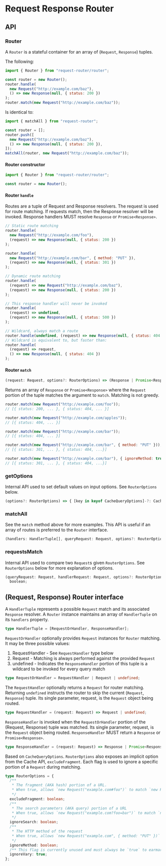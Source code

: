 # Request Response Router

## API

### Router

A `Router` is a stateful container for an array of (`Request`, `Response`) tuples.

The following:

```javascript
import { Router } from "request-router/router";

const router = new Router();
router.handle(
  new Request("http://example.com/baz"),
  () => new Response(null, { status: 200 })
);
router.match(new Request("http://example.com/baz"));
```

Is identical to:

```javascript
import { matchAll } from "request-router";

const router = [];
router.push([
  new Request("http://example.com/baz"),
  () => new Response(null, { status: 200 }),
]);
matchAll(router, new Request("http://example.com/baz"));
```

#### Router constructor

```javascript
import { Router } from "request-router/router";

const router = new Router();
```

#### Router `handle`

Routes are a tuple of Request and Response resolvers. The request is used for route matching. If requests match, then the Response resolver will be invoked. Response handlers MUST resolve `Response` or `Promise<Response>`.

```javascript
// Static route matching
router.handle(
  new Request("http://example.com/foo"),
  (request) => new Response(null, { status: 200 })
);

router.handle(
  new Request("http://example.com/bar", { method: "PUT" }),
  (request) => new Response(null, { status: 301 })
);

// Dynamic route matching
router.handle(
  (request) => new Request("http://example.com/baz"),
  (request) => new Response(null, { status: 200 })
);

// This response handler will never be invoked
router.handle(
  (request) => undefined,
  (request) => new Response(null, { status: 500 })
);

// Wildcard, always match a route
router.handle(undefined, (request) => new Response(null, { status: 404 }));
// Wildcard is equivalent to, but faster than:
router.handle(
  (request) => request,
  () => new Response(null, { status: 404 })
);
```

#### Router `match`

```typescript
(request: Request, options?: RouterOptions) => (Response | Promise<Response>)[]
```

Returns an array of `Response` or `Promise<Response>` where the `Request` portion of the tuple matches the argument to `match`. Matching is not greedy.

```javascript
router.match(new Request("http://example.com/foo"));
// [{ status: 200, ... }, { status: 404, ... }]

router.match(new Request("http://example.com/apples"));
// [{ status: 404, ... }]

router.match(new Request("http://example.com/bar"));
// [{ status: 404, ... }]

router.match(new Request("http://example.com/bar", { method: "PUT" }));
// [{ status: 301, ... }, { status: 404, ...}]

router.match(new Request("http://example.com/bar"), { ignoreMethod: true });
// [{ status: 301, ... }, { status: 404, ...}]
```

### getOptions

Internal API used to set default values on input options. See `RouterOptions` below.

```typescript
(options?: RouterOptions) => { [key in keyof CacheQueryOptions]-?: CacheQueryOptions[key]; } & { excludeFragment: boolean }
```

### matchAll

See the `match` method above for more examples. This API is useful if an array of routes is preferred to the `Router` interface.

```typescript
(handlers: HandlerTuple[], queryRequest: Request, options?: RouterOptions) => (Response | Promise<Response>)[]
```

### requestsMatch

Internal API used to compare two `Request`s given `RouterOptions`. See `RouterOptions` below for more explanation of options.

```typescript
(queryRequest: Request, handlerRequest: Request, options?: RouterOptions) =>
  boolean;
```

## (Request, Response) Router interface

A `HandlerTuple` represents a possible `Request` match and its associated `Response` resolver. A `Router` instance maintains an array of `HandlerTuple` on its `handlers` property.

```typescript
type HandlerTuple = [RequestOrHandler, ResponseHandler];
```

`RequestOrHandler` optionally provides `Request` instances for `Router` matching. It may be three possible values:

1.  RequestHandler - See `RequestHandler` type below
2.  Request - Matching is always performed against the provided `Request`
3.  undefined - Indicates the `ResponseHandler` portion of this tuple is a wildcard to be invoked for every query match

```typescript
type RequestOrHandler = RequestHandler | Request | undefined;
```

The `RequestHandler` optionally returns a `Request` for router matching. Returning `undefined` instructs the router to skip the current (`Request`, `Response`) tuple. Its single parameter, request, is the `Request` object being routed.

```typescript
type RequestHandler = (request: Request) => Request | undefined;
```

`ResponseHandler` is invoked when the `RequestOrHandler` portion of the (Request, Response) tuple was matched. Its single parameter, request, is the `Request` object being routed. `ResponseHandler` MUST return a `Response` or `Promise<Response>`.

```typescript
type ResponseHandler = (request: Request) => Response | Promise<Response>;
```

Based on `CacheQueryOptions`. `RouterOptions` also exposes an implicit option from the Cache API, `excludeFragment`. Each flag is used to ignore a specific portion of a `Request` during matching.

```typescript
type RouterOptions = {
  /**
   * The fragment (AKA hash) portion of a URL.
   * When true, allows `new Request("example.com#foo")` to match `new Request("example.com")
   */
  excludeFragment: boolean;
  /**
   * The search parameters (AKA query) portion of a URL
   * When true, allows `new Request("example.com?foo=bar")` to match `new Request("example.com")
   */
  ignoreSearch: boolean;
  /**
   * The HTTP method of the request
   * When true, allows `new Request("example.com", { method: "PUT" })` to match `new Request("example.com")
   */
  ignoreMethod: boolean;
  /** This flag is currently unused and must always be `true` to earmark for future use. */
  ignoreVary: true;
};
```
